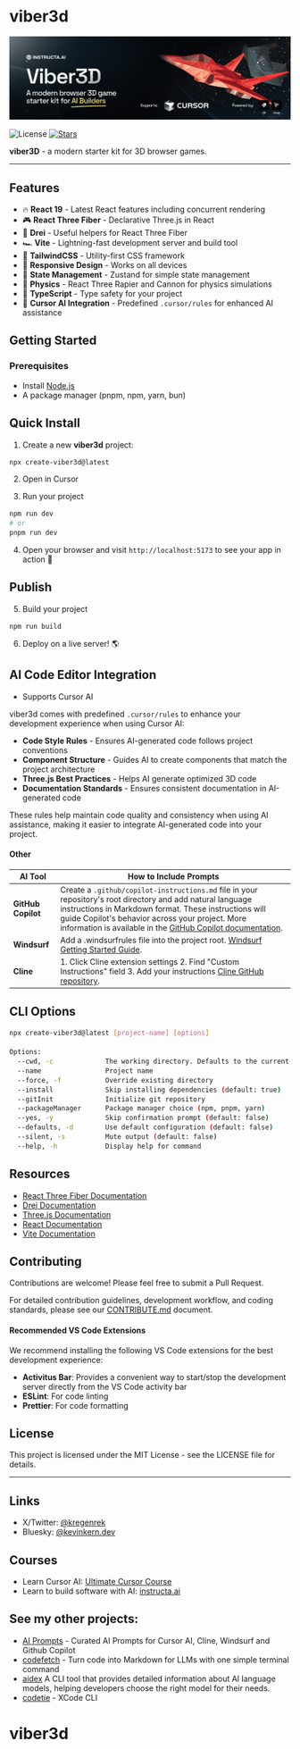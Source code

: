 # viber3d

![viber3d banner](/public/images/banner.png)

<p>
  <img src="https://img.shields.io/badge/License-MIT-yellow?style=flat&colorA=18181B&colorB=28CF8D" alt="License">
  <a href="https://github.com/instructa/viber3d/stargazers"><img src="https://img.shields.io/github/stars/instructa/viber3d.svg?style=flat&colorA=18181B&colorB=28CF8D" alt="Stars"></a>
</p>

**viber3D** - a modern starter kit for 3D browser games.

---

## Features

- 🔥 **React 19** - Latest React features including concurrent rendering
- 🎮 **React Three Fiber** - Declarative Three.js in React
- 🧰 **Drei** - Useful helpers for React Three Fiber
- 🏎️ **Vite** - Lightning-fast development server and build tool
- 🎨 **TailwindCSS** - Utility-first CSS framework
- 📱 **Responsive Design** - Works on all devices
- 🧠 **State Management** - Zustand for simple state management
- 🔋 **Physics** - React Three Rapier and Cannon for physics simulations
- 📏 **TypeScript** - Type safety for your project
- 🤖 **Cursor AI Integration** - Predefined `.cursor/rules` for enhanced AI assistance

## Getting Started

### Prerequisites

- Install [Node.js](https://nodejs.org/en/download)
- A package manager (pnpm, npm, yarn, bun)

## Quick Install

1. Create a new **viber3d** project:
```bash
npx create-viber3d@latest
```

2. Open in Cursor

3. Run your project
```bash
npm run dev
# or
pnpm run dev
```

4. Open your browser and visit `http://localhost:5173` to see your app in action 🥳

## Publish

5. Build your project
```
npm run build
```

6. Deploy on a live server! 🌎

## AI Code Editor Integration

* Supports Cursor AI

viber3d comes with predefined `.cursor/rules` to enhance your development experience when using Cursor AI:

- **Code Style Rules** - Ensures AI-generated code follows project conventions
- **Component Structure** - Guides AI to create components that match the project architecture
- **Three.js Best Practices** - Helps AI generate optimized 3D code
- **Documentation Standards** - Ensures consistent documentation in AI-generated code

These rules help maintain code quality and consistency when using AI assistance, making it easier to integrate AI-generated code into your project.

#### Other

| AI Tool           | How to Include Prompts                                                                                                                                                                                                                 |
|-------------------|-----------------------------------------------------------------------------------------------------------------------------------------------------------------------------------------------------------------------------------------|
| **GitHub Copilot**| Create a `.github/copilot-instructions.md` file in your repository's root directory and add natural language instructions in Markdown format. These instructions will guide Copilot's behavior across your project. More information is available in the [GitHub Copilot documentation](https://docs.github.com/copilot/customizing-copilot/adding-custom-instructions-for-github-copilot). |
| **Windsurf**      | Add a .windsurfrules file into the project root. [Windsurf Getting Started Guide](https://docs.codeium.com/windsurf/getting-started). |
| **Cline**         | 1. Click Cline extension settings 2. Find "Custom Instructions" field 3. Add your instructions  [Cline GitHub repository](https://cline.bot/faq). |

## CLI Options

```bash
npx create-viber3d@latest [project-name] [options]

Options:
  --cwd, -c             The working directory. Defaults to the current directory
  --name                Project name
  --force, -f           Override existing directory
  --install             Skip installing dependencies (default: true)
  --gitInit             Initialize git repository
  --packageManager      Package manager choice (npm, pnpm, yarn)
  --yes, -y             Skip confirmation prompt (default: false)
  --defaults, -d        Use default configuration (default: false)
  --silent, -s          Mute output (default: false)
  --help, -h            Display help for command
```

## Resources

- [React Three Fiber Documentation](https://docs.pmnd.rs/react-three-fiber)
- [Drei Documentation](https://github.com/pmndrs/drei)
- [Three.js Documentation](https://threejs.org/docs/)
- [React Documentation](https://react.dev/)
- [Vite Documentation](https://vitejs.dev/guide/)

## Contributing

Contributions are welcome! Please feel free to submit a Pull Request.

For detailed contribution guidelines, development workflow, and coding standards, please see our [CONTRIBUTE.md](CONTRIBUTE.md) document.


#### Recommended VS Code Extensions

We recommend installing the following VS Code extensions for the best development experience:

- **Activitus Bar**: Provides a convenient way to start/stop the development server directly from the VS Code activity bar
- **ESLint**: For code linting
- **Prettier**: For code formatting

## License

This project is licensed under the MIT License - see the LICENSE file for details.

---


## Links

- X/Twitter: [@kregenrek](https://x.com/kregenrek)
- Bluesky: [@kevinkern.dev](https://bsky.app/profile/kevinkern.dev)

## Courses
- Learn Cursor AI: [Ultimate Cursor Course](https://www.instructa.ai/en/cursor-ai)
- Learn to build software with AI: [instructa.ai](https://www.instructa.ai)

## See my other projects:

* [AI Prompts](https://github.com/instructa/ai-prompts/blob/main/README.md) - Curated AI Prompts for Cursor AI, Cline, Windsurf and Github Copilot
* [codefetch](https://github.com/regenrek/codefetch) - Turn code into Markdown for LLMs with one simple terminal command
* [aidex](https://github.com/regenrek/aidex) A CLI tool that provides detailed information about AI language models, helping developers choose the right model for their needs.
* [codetie](https://github.com/codetie-ai/codetie) - XCode CLI
# viber3d
